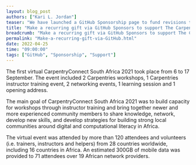 ```yaml
---
layout: blog_post
authors: ["Kari L. Jordan"]
teaser: "We have launched a GitHub Sponsorship page to fund revisions to several Carpentries lessons."
title: "Make a recurring gift via GitHub Sponsors to support The Carpentries’ curriculum"
breadcrumb: "Make a recurring gift via GitHub Sponsors to support The Carpentries’ curriculum"
permalink: "Make-a-recurring-gift-via-GitHub.html"
date: 2022-04-25
time: "09:00:00"
tags: ["GitHub", "Sponsorship", "Support"]
---
```

The first virtual CarpentryConnect South Africa 2021 took place from 6 to 17 September. The event included 2 Carpentries workshops, 1 Carpentries instructor training event, 2 networking events, 1 learning session and 1 opening address. 

The main goal of CarpentryConnect South Africa 2021 was to build capacity for workshops through instructor training and bring together newer and more experienced community members to share knowledge, network, develop new skills, and develop strategies for building strong local communities around digital and computational literacy in Africa. 

The virtual event was attended by more than 120 attendees and volunteers (i.e. trainers, instructors and helpers) from 28 countries worldwide, including 16 countries in Africa. An estimated 300GB of mobile data was provided to 71 attendees over 19 African network providers.